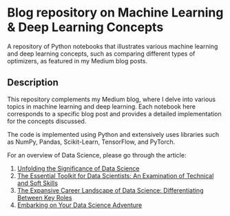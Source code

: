 # Blog repository on Machine Learning & Deep Learning Concepts
A repository of Python notebooks that illustrates various machine learning and deep learning concepts, such as comparing different types of optimizers, as featured in my Medium blog posts.

## Description
This repository complements my Medium blog, where I delve into various topics in machine learning and deep learning. Each notebook here corresponds to a specific blog post and provides a detailed implementation for the concepts discussed.

The code is implemented using Python and extensively uses libraries such as NumPy, Pandas, Scikit-Learn, TensorFlow, and PyTorch.

For an overview of Data Science, please go through the article:
1. [Unfolding the Significance of Data Science](https://medium.com/@abhapratiti27/unfolding-the-significance-of-data-science-a308d6d2c891)
2. [The Essential Toolkit for Data Scientists: An Examination of Technical and Soft Skills](https://medium.com/@abhapratiti27/the-essential-toolkit-for-data-scientists-an-examination-of-technical-and-soft-skills-369dd2fa07bd)
3. [The Expansive Career Landscape of Data Science: Differentiating Between Key Roles](https://medium.com/@abhapratiti27/the-expansive-career-landscape-of-data-science-differentiating-between-key-roles-311e10f292fe)
4. [Embarking on Your Data Science Adventure](https://medium.com/@abhapratiti27/embarking-on-your-data-science-adventure-c3f96aeb4310)
